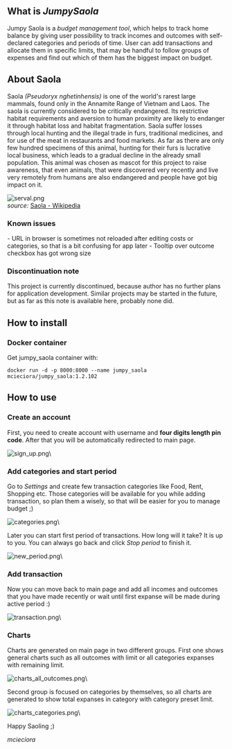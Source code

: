 <h2>What is <i>JumpySaola</i></h2>  
Jumpy Saola is a <i>budget management tool</i>, which helps to track home balance by giving user possibility to track incomes and outcomes with self-declared categories and periods of time. User can add transactions and allocate them in specific limits, that may be handful to follow groups of expenses and find out which of them has the biggest impact on budget.

<h2>About Saola</h2>  
Saola <i>(Pseudoryx nghetinhensis)</i> is one of the world's rarest large mammals, found only in the Annamite Range of Vietnam and Laos. The saola is currently considered to be critically endangered. Its restrictive habitat requirements and aversion to human proximity are likely to endanger it through habitat loss and habitat fragmentation. Saola suffer losses through local hunting and the illegal trade in furs, traditional medicines, and for use of the meat in restaurants and food markets. As far as there are only few hundred specimens of this animal, hunting for their furs is lucrative local business, which leads to a gradual decline in the already small population. This animal was chosen as mascot for this project to raise awareness, that even animals, that were discovered very recently and live very remotely from humans are also endangered and people have got big impact on it.


![serval.png](doc/saola.PNG)\
<i>source:</i> [Saola - Wikipedia](https://en.wikipedia.org/wiki/Saola)

<h3>Known issues</h3>
- URL in browser is sometimes not reloaded after editing costs or categories, so that is a bit confusing for app later
- Tooltip over outcome checkbox has got wrong size

<h3>Discontinuation note</h3>
This project is currently discontinued, because author has no further plans for application development. Similar projects may be started in the future, but as far as this note is available here, probably none did.

<h2>How to install</h2>  

<h3>Docker container</h3>    
Get jumpy_saola container with:
   
```  
docker run -d -p 8000:8000 --name jumpy_saola mcieciora/jumpy_saola:1.2.102   
```

<h2>How to use</h2>    
<h3>Create an account</h3>    
  
First, you need to create account with username and <b>four digits length pin code</b>. After that you will be automatically redirected to main page.

![sign_up.png](doc/sign_up.PNG)\

<h3>Add categories and start period</h3>  

Go to <i>Settings</i> and create few transaction categories like Food, Rent, Shopping etc. Those categories will be available for you while adding transaction, so plan them a wisely, so that will be easier for you to manage budget ;)

![categories.png](doc/categories.PNG)\

Later you can start first period of transactions. How long will it take? It is up to you. You can always go back and click <i>Stop period</i> to finish it.

![new_period.png](doc/new_period.PNG)\
  
<h3>Add transaction</h3>  
  
Now you can move back to main page and add all incomes and outcomes that you have made recently or wait until first expanse will be made during active period :)

![transaction.png](doc/transaction.PNG)\

<h3>Charts</h3>  

Charts are generated on main page in two different groups. 
First one shows general charts such as all outcomes with limit or all categories expanses with remaining limit.

![charts_all_outcomes.png](doc/charts_all_outcomes.PNG)\

Second group is focused on categories by themselves, so all charts are generated to show total expanses in category with category preset limit.

![charts_categories.png](doc/charts_categories.PNG)\

Happy Saoling ;)  

<i>mcieciora</i>
